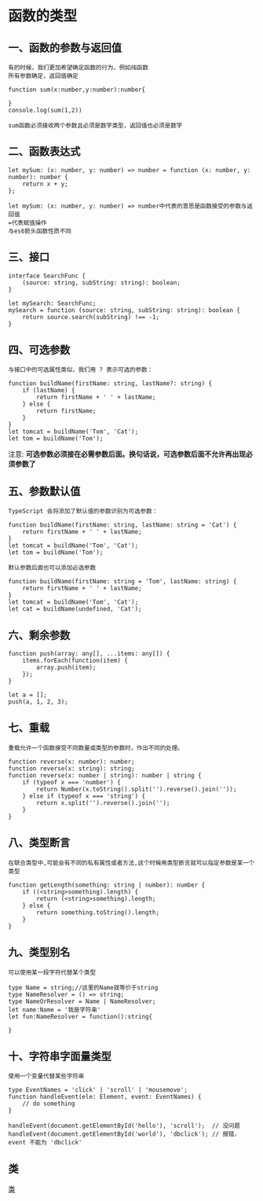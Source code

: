 # 函数的类型

## 一、函数的参数与返回值
    有的时候，我们更加希望确定函数的行为，例如纯函数
    所有参数确定，返回值确定
```
function sum(x:number,y:number):number{

}
console.log(sum(1,2))
```
    sum函数必须接收两个参数且必须是数字类型，返回值也必须是数字
## 二、函数表达式
```
let mySum: (x: number, y: number) => number = function (x: number, y: number): number {
    return x + y;
};
```
    let mySum: (x: number, y: number) => number中代表的意思是函数接受的参数与返回值
    =代表赋值操作
    与es6箭头函数性质不同
## 三、接口
```
interface SearchFunc {
    (source: string, subString: string): boolean;
}

let mySearch: SearchFunc;
mySearch = function (source: string, subString: string): boolean {
    return source.search(subString) !== -1;
}
```
## 四、可选参数
    与接口中的可选属性类似，我们用 ? 表示可选的参数：
```
function buildName(firstName: string, lastName?: string) {
    if (lastName) {
        return firstName + ' ' + lastName;
    } else {
        return firstName;
    }
}
let tomcat = buildName('Tom', 'Cat');
let tom = buildName('Tom');
```
注意:
**可选参数必须接在必需参数后面。换句话说，可选参数后面不允许再出现必须参数了**
## 五、参数默认值
    TypeScript 会将添加了默认值的参数识别为可选参数：
```
function buildName(firstName: string, lastName: string = 'Cat') {
    return firstName + ' ' + lastName;
}
let tomcat = buildName('Tom', 'Cat');
let tom = buildName('Tom');
```
    默认参数后面也可以添加必选参数
```
function buildName(firstName: string = 'Tom', lastName: string) {
    return firstName + ' ' + lastName;
}
let tomcat = buildName('Tom', 'Cat');
let cat = buildName(undefined, 'Cat');
```
## 六、剩余参数
```
function push(array: any[], ...items: any[]) {
    items.forEach(function(item) {
        array.push(item);
    });
}

let a = [];
push(a, 1, 2, 3);
```
## 七、重载
    重载允许一个函数接受不同数量或类型的参数时，作出不同的处理。
```
function reverse(x: number): number;
function reverse(x: string): string;
function reverse(x: number | string): number | string {
    if (typeof x === 'number') {
        return Number(x.toString().split('').reverse().join(''));
    } else if (typeof x === 'string') {
        return x.split('').reverse().join('');
    }
}
```

## 八、类型断言
    在联合类型中,可能会有不同的私有属性或者方法,这个时候用类型断言就可以指定参数是某一个类型
```
function getLength(something: string | number): number {
    if ((<string>something).length) {
        return (<string>something).length;
    } else {
        return something.toString().length;
    }
}
```

## 九、类型别名
    可以使用某一段字符代替某个类型
```
type Name = string;//这里的Name就等价于string
type NameResolver = () => string;
type NameOrResolver = Name | NameResolver;
let name:Name = '我是字符串'
let fun:NameResolver = function():string{

}
```
## 十、字符串字面量类型
    使用一个变量代替某些字符串
```
type EventNames = 'click' | 'scroll' | 'mousemove';
function handleEvent(ele: Element, event: EventNames) {
    // do something
}

handleEvent(document.getElementById('hello'), 'scroll');  // 没问题
handleEvent(document.getElementById('world'), 'dbclick'); // 报错，event 不能为 'dbclick'
```
## 类
[类](https://wuhaohao1234.github.io/tpescript-docs/#/class)
